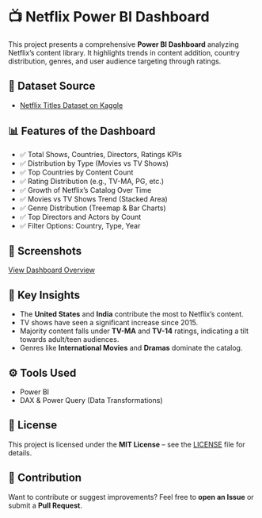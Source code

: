 # 📺 Netflix Power BI Dashboard

This project presents a comprehensive **Power BI Dashboard** analyzing Netflix’s content library. It highlights trends in content addition, country distribution, genres, and user audience targeting through ratings.

## 🔎 Dataset Source
- [Netflix Titles Dataset on Kaggle](https://www.kaggle.com/datasets/rufydaabdelhadi/netflix?select=netflix_titles.csv)

## 📊 Features of the Dashboard
- ✅ Total Shows, Countries, Directors, Ratings KPIs
- ✅ Distribution by Type (Movies vs TV Shows)
- ✅ Top Countries by Content Count
- ✅ Rating Distribution (e.g., TV-MA, PG, etc.)
- ✅ Growth of Netflix’s Catalog Over Time
- ✅ Movies vs TV Shows Trend (Stacked Area)
- ✅ Genre Distribution (Treemap & Bar Charts)
- ✅ Top Directors and Actors by Count
- ✅ Filter Options: Country, Type, Year

## 🎨 Screenshots
[View Dashboard Overview](https://raw.githubusercontent.com/username/repo/main/path/to/image.png)


## 🚀 Key Insights
- The **United States** and **India** contribute the most to Netflix’s content.
- TV shows have seen a significant increase since 2015.
- Majority content falls under **TV-MA** and **TV-14** ratings, indicating a tilt towards adult/teen audiences.
- Genres like **International Movies** and **Dramas** dominate the catalog.

## ⚙️ Tools Used
- Power BI
- DAX & Power Query (Data Transformations)

## 📄 License
This project is licensed under the **MIT License** – see the [LICENSE](LICENSE) file for details.

## 🙌 Contribution
Want to contribute or suggest improvements? Feel free to **open an Issue** or submit a **Pull Request**.


